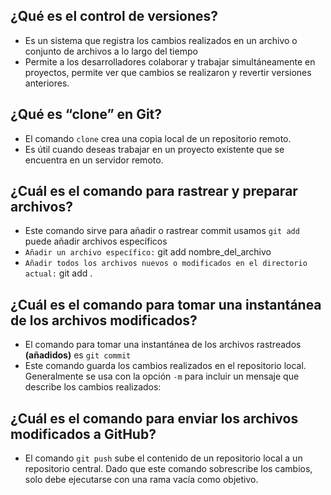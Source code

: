 ## ¿Qué es el control de versiones?
- Es un sistema que registra los cambios realizados en un archivo o conjunto de archivos a lo largo del tiempo
- Permite a los desarrolladores colaborar y trabajar simultáneamente en proyectos, permite ver que cambios se realizaron y revertir versiones anteriores.

## ¿Qué es “clone” en Git?
- El comando `clone` crea una copia local de un repositorio remoto.
- Es útil cuando deseas trabajar en un proyecto existente que se encuentra en un servidor remoto.

## ¿Cuál es el comando para rastrear y preparar archivos?
- Este comando sirve para añadir o rastrear commit usamos `git add` puede añadir archivos específicos
- `Añadir un archivo específico:`
git add nombre_del_archivo
- `Añadir todos los archivos nuevos o modificados en el directorio actual:`
git add .

## ¿Cuál es el comando para tomar una instantánea de los archivos modificados?
- El comando para tomar una instantánea de los archivos rastreados __(añadidos)__ es `git commit`
- Este comando guarda los cambios realizados en el repositorio local. Generalmente se usa con la opción `-m` para incluir un mensaje que describe los cambios realizados:

## ¿Cuál es el comando para enviar los archivos modificados a GitHub?
- El comando `git push` sube el contenido de un repositorio local a un repositorio central. Dado que este comando sobrescribe los cambios, solo debe ejecutarse con una rama vacía como objetivo.
